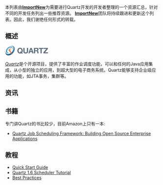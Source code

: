 本列表由[**ImportNew**](http://www.importnew.com/)为需要进行Quartz开发的开发者整理的一个资源汇总，针对不同的开发任务列出一些推荐资源。
[**ImportNew**](http://www.importnew.com/)团队将持续跟进和更新这个列表。因此，我们谢绝任何形式的转载。

## 概述

![Quartz Logo](images/logo-quartz-scheduler.png)

[*Quartz*](http://www.quartz-scheduler.org/)是个开源项目，提供了丰富的作业调度功能，可以和任何的Java应用集成，从小型的独立的应用，到超大型的电子商务系统。Quartz能够支持企业级应用的功能，如JTA事务，集群等。

## 资讯

## 书籍
专门讲Quartz的书比较少，目前Amazon上只有一本:

- [Quartz Job Scheduling Framework: Building Open Source Enterprise Applications](http://www.amazon.com/Quartz-Job-Scheduling-Framework-Applications/dp/0131886703/ref=sr_1_1?ie=UTF8&qid=1358522100&sr=8-1&keywords=quartz+scheduler)

## 教程
- [Quick Start Guide](http://quartz-scheduler.org/documentation/quartz-2.1.x/quick-start)
- [Quartz 1.6 Scheduler Tutorial](http://www.mkyong.com/java/quartz-scheduler-example/)
- [Best Practices](http://quartz-scheduler.org/documentation/best-practices)
